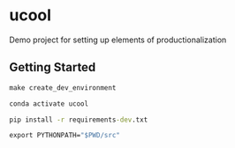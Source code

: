 # ucool

Demo project for setting up elements of productionalization

## Getting Started

```cmd
make create_dev_environment
```

```cmd
conda activate ucool
```

```cmd
pip install -r requirements-dev.txt
```

```cmd
export PYTHONPATH="$PWD/src"
```